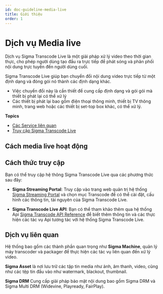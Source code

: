 ```yaml
---
id: doc-guideline-media-live
title: Giới thiệu
order: 1
---
```


# Dịch vụ Media live

Dịch vụ Sigma Transcode Live là một giải pháp xử lý video theo thời gian thực, cho phép người dùng tạo đầu ra trực tiếp để phát sóng và phân phối nội dung trực tuyến đến người dùng cuối.

Sigma Transcode Live giúp bạn chuyển đổi nội dung video trực tiếp từ một định dạng và đóng gói nó thành các định dạng khác.

- Việc chuyển đổi này là cần thiết để cung cấp định dạng và gói gói mà thiết bị phát lại có thể xử lý
- Các thiết bị phát lại bao gồm điện thoại thông minh, thiết bị TV thông minh, trang web hoặc các thiết bị set-top box khác, có thể xử lý.

**Topics**

- [Các Service liên quan](03-relate-services.md)
- [Truy cập Sigma Transcode Live](04-what-is-accessing.md)

## Cách media live hoạt động

## Cách thức truy cập

Bạn có thể truy cập hệ thông Sigma Transcode Live qua các phương thức sau đây:

- **Sigma Streaming Portal**: Truy cập vào trang web quản trị hệ thống [Sigma Streaming Portal](https://portal.sigmaott.com/) và chọn mục Transcode để có thể cài đặt, cấu hình các thông tin, tài nguyên của Sigma Transcode Live.

- **Sigma Transcode Live API**:  Bạn có thể tham khảo thêm qua hệ thống Api  [Sigma Transcode API Reference](https://sigmaott.com/apis/sigma-transcode-live.html#/) để biết thêm thông tin và các thực hiện các tác vụ Api tương tác với hệ thống Sigma Transcode Live.

## Dịch vụ liên quan

Hệ thống bao gồm các thành phần quan trọng như **Sigma Machine**, quản lý máy transcoder và packager để thực hiện các tác vụ liên quan đến xử lý video.

**Sigma Asset** là nơi lưu trữ các tập tin media như ảnh, âm thanh, video, cũng như các tệp tin đầu vào như watermark, blackout, thumbnail.

**Sigma DRM** Cung cấp giải pháp bảo mật nội dung bao gồm Sigma DRM và Sigma Multi DRM (Widevine, Playready, FairPlay).
